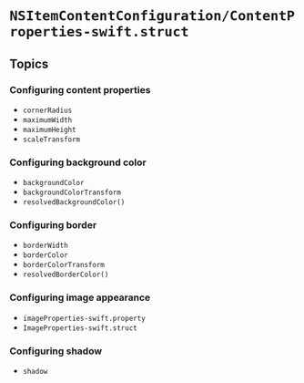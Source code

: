 # ``NSItemContentConfiguration/ContentProperties-swift.struct``

## Topics

### Configuring content properties

- ``cornerRadius``
- ``maximumWidth``
- ``maximumHeight``
- ``scaleTransform``

### Configuring background color

- ``backgroundColor``
- ``backgroundColorTransform``
- ``resolvedBackgroundColor()``

### Configuring border

- ``borderWidth``
- ``borderColor``
- ``borderColorTransform``
- ``resolvedBorderColor()``

### Configuring image appearance

- ``imageProperties-swift.property``
- ``ImageProperties-swift.struct``

### Configuring shadow

- ``shadow``
